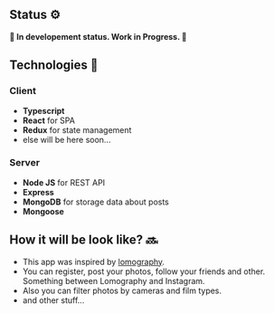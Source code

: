 ## Status ⚙️

**🚧 In developement status. Work in Progress. 🚧**

## Technologies 📐

### Client

- **Typescript**
- **React** for SPA
- **Redux** for state management
- else will be here soon...

### Server

- **Node JS** for REST API
- **Express**
- **MongoDB** for storage data about posts
- **Mongoose** 

## How it will be look like? 🔜

- This app was inspired by [lomography](https://www.lomography.com/).
- You can register, post your photos, follow your friends and other. Something between Lomography and Instagram.
- Also you can filter photos by cameras and film types.
- and other stuff...
